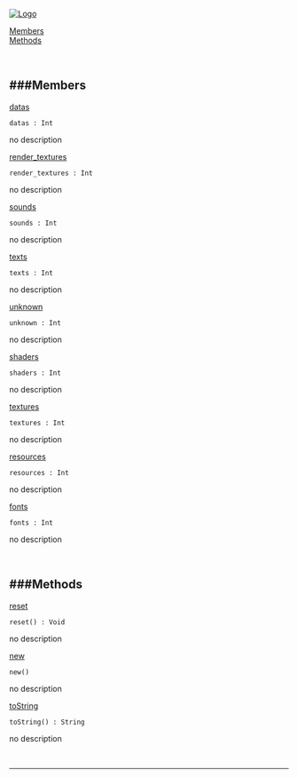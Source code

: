 
[![Logo](http://luxeengine.com/images/logo.png)](index.html)


[Members](#Members)   
[Methods](#Methods)   


&nbsp;   

<a class="lift" name="Members" ></a>
###Members   
---
<a class="lift" name="datas" href="#datas">datas</a>



    datas : Int

<span class="small_desc_flat"> no description </span>   

<a class="lift" name="render_textures" href="#render_textures">render_textures</a>



    render_textures : Int

<span class="small_desc_flat"> no description </span>   

<a class="lift" name="sounds" href="#sounds">sounds</a>



    sounds : Int

<span class="small_desc_flat"> no description </span>   

<a class="lift" name="texts" href="#texts">texts</a>



    texts : Int

<span class="small_desc_flat"> no description </span>   

<a class="lift" name="unknown" href="#unknown">unknown</a>



    unknown : Int

<span class="small_desc_flat"> no description </span>   

<a class="lift" name="shaders" href="#shaders">shaders</a>



    shaders : Int

<span class="small_desc_flat"> no description </span>   

<a class="lift" name="textures" href="#textures">textures</a>



    textures : Int

<span class="small_desc_flat"> no description </span>   

<a class="lift" name="resources" href="#resources">resources</a>



    resources : Int

<span class="small_desc_flat"> no description </span>   

<a class="lift" name="fonts" href="#fonts">fonts</a>



    fonts : Int

<span class="small_desc_flat"> no description </span>   

&nbsp;   

<a class="lift" name="Methods" ></a>
###Methods   
---
<a class="lift" name="reset" href="#reset">reset</a>



    reset() : Void

<span class="small_desc_flat"> no description </span>   

<a class="lift" name="new" href="#new">new</a>



    new() 

<span class="small_desc_flat"> no description </span>   

<a class="lift" name="toString" href="#toString">toString</a>



    toString() : String

<span class="small_desc_flat"> no description </span>   



&nbsp;
&nbsp;
&nbsp;

---  


&nbsp;   
&nbsp;   